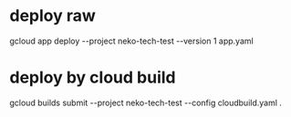 # deploy raw
gcloud app deploy --project neko-tech-test --version 1 app.yaml

# deploy by cloud build
gcloud builds submit --project neko-tech-test --config cloudbuild.yaml .
